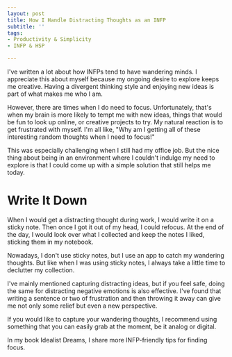```yaml
---
layout: post
title: How I Handle Distracting Thoughts as an INFP
subtitle: ''
tags:
- Productivity & Simplicity
- INFP & HSP

---
```

I've written a lot about how INFPs tend to have wandering minds. I appreciate this about myself because my ongoing desire to explore keeps me creative. Having a divergent thinking style and enjoying new ideas is part of what makes me who I am. 

However, there are times when I do need to focus. Unfortunately, that's when my brain is more likely to tempt me with new ideas, things that would be fun to look up online, or creative projects to try. My natural reaction is to get frustrated with myself. I'm all like, "Why am I getting all of these interesting random thoughts when I need to focus!"

This was especially challenging when I still had my office job. But the nice thing about being in an environment where I couldn't indulge my need to explore is that I could come up with a simple solution that still helps me today. 

# Write It Down

When I would get a distracting thought during work, I would write it on a sticky note. Then once I got it out of my head, I could refocus. At the end of the day, I would look over what I collected and keep the notes I liked, sticking them in my notebook. 

Nowadays, I don't use sticky notes, but I use an app to catch my wandering thoughts. But like when I was using sticky notes, I always take a little time to declutter my collection.

I've mainly mentioned capturing distracting ideas, but if you feel safe, doing the same for distracting negative emotions is also effective. I've found that writing a sentence or two of frustration and then throwing it away can give me not only some relief but even a new perspective. 

If you would like to capture your wandering thoughts, I recommend using something that you can easily grab at the moment, be it analog or digital. 

In my book Idealist Dreams, I share more INFP-friendly tips for finding focus. 